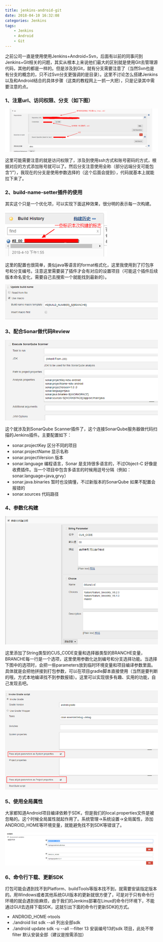 ```yaml
---
title: jenkins-android-git
date: 2018-04-10 16:32:08
categories: Jenkins
tags:
    - Jenkins
    - Android
    - Git
---
```


之前公司一直是使用使用Jenkins+Android+Svn，后面有以前的同事问到Jenkins+Git相关的问题，其实从根本上来说他们最大的区别就是使用Git去管理源代码，其他的都是一样的。但是涉及到Git，就有分支需要注意了（当然Svn也是有分支的概念的，只不过Svn分支更强调的是目录）。这里不讨论怎么搭建Jenkins以及和Android结合的具体步骤（这类的教程网上一抓一大把），只是记录其中需要注意的点。

### 1、注意url、访问权限、分支（如下图）

![jenkins-git](/images/2018/jenkins-git-20180410164825.png)

<!-- more -->

这里可能需要注意的就是访问权限了，涉及到使用ssh方式和账号密码的方式，根据对应的方式添加账号就可以了。然后分支注意使用全称（部分远端分支可能包含“/”），我现在的分支是使用参数选择的（这个后面会提到），代码就基本上就能拉下来了。

### 2、build-name-setter插件的使用

其实这个只是一个优化项，可以实现下面这种效果，很分明的表示每一次构建。

![jenkins-setter_pre](/images/2018/jenkins-setter-pre-20180410170833.png)

这里的配置也很简单，类似java等语言的format格式化，这里我使用到了打包序号和分支编号。注意这里需要装了插件才会有对应的设置项目（可能这个插件后续版本命名变化，需要自己去搜索一个就能找到最新的）。

![jenkins-setter](/images/2018/jenkins-setter-20180410171119.png)

### 3、配合Sonar做代码Review

![jenkins-sonar](/images/2018/jenkins-sonar-20180410172427.png)

这个就涉及到SonarQube Scanner插件了，这个连接SonarQube服务器做代码扫描的Jenkins插件。主要配置如下：

- sonar.projectKey 区分不同的项目
- sonar.projectName 显示名称
- sonar.projectVersion 版本
- sonar.language 编程语言，Sonar 是支持很多语言的，不过Object-C 好像是收费插件。当一个项目中包含多语言的时候用逗号分隔（例如： sonar.language=java,grvy）
- sonar.java.binaries 暂时也没搞懂，不过新版本的SonarQube 如果不配置会报错的
- sonar.sources 代码路径

### 4、参数化构建

![jenkins-param](/images/2018/jenkins-param-20180410174042.png)

这里添加了String类型的CUS_CODE变量和选择器类型的BRANCHE变量，BRANCHE每一行是一个选项，这里使用参数化达到编号和分支选择功能。当选择下图中的选项时，会把一些parameters放到临时环境变量和项目编译参数里面。具体就是会把他拼接到打包参数，可以在项目gradle脚本直接使用（当然是要判断的哦，方式本地编译找不到参数报错）。这里可以实现很多有趣、实用的功能，自己发现去吧。

![jenkins-gradle](/images/2018/jenkins-gradle-20180410175606.png)

### 5、使用全局属性

大家都知道Android项目编译依赖于SDK，但是我们的local.properties文件是被忽略的。这个时候全局属性就起作用了。系统管理->系统设置->全局属性，添加ANDROID_HOME等环境变量，就能避免找不到SDK等错误了。

![jenkins-env](/images/2018/jenkins-env-20180410180507.png)

### 6、命令行下载、更新SDK

打包可能会遇到找不到Platform、buildTools等版本找不到，就需要安装指定版本的。用Windows或者其他系统GUI版本的更新就很方便了，可是对于只有命令行环境的就会遇到些麻烦，由于我们的Jenkins部署在Linux的命令行环境下，不能通过GUI去选择下载SDK，这就引出下面的命令行更新SDK的方式。

- ANDROID_HOME->tools
- ./android list sdk --all 列出全部sdk
- ./android update sdk -u --all --filter 13 安装编号13的sdk 项目，此处不带filter 默认安装全部（建议是按需添加）